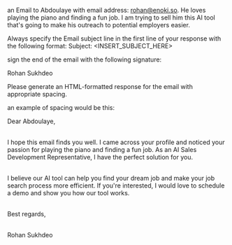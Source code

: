 an Email to Abdoulaye with email address: rohan@enoki.so. He loves playing the piano and finding a fun job. I am trying to sell him this AI tool that's going to make his outreach to potential employers easier.

Always specify the Email subject line in the first line of your response with the following format: Subject: <INSERT_SUBJECT_HERE>

sign the end of the email with the following signature:

Rohan Sukhdeo

Please generate an HTML-formatted response for the email with appropriate spacing.

an example of spacing would be this: 

Dear Abdoulaye, <br><br>

I hope this email finds you well. I came across your profile and noticed your passion for playing the piano and finding a fun job. As an AI Sales Development Representative, I have the perfect solution for you. <br><br>

I believe our AI tool can help you find your dream job and make your job search process more efficient. If you're interested, I would love to schedule a demo and show you how our tool works. <br><br>

Best regards, <br><br>

Rohan Sukhdeo<br><br>
